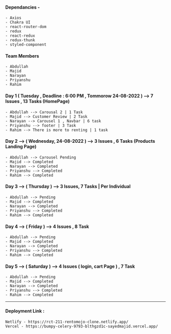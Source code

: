 #### Dependancies -

    - Axios
    - Chakra UI
    - react-router-dom
    - redux
    - react-redux
    - redux-thunk
    - styled-component

#### Team Members

    - Abdullah
    - Majid
    - Narayan
    - Priyanshu
    - Rahim

#### Day 1 ( Tuesday ,  Deadline : 6:00 PM , Tommorow 24-08-2022 ) --> 7 Issues , 13 Tasks (HomePage)

    - Abdullah --> Carousal 2 | 1 Task 
    - Majid --> Customer Review | 2 Task 
    - Narayan --> Carousel 1 , Navbar | 6 task
    - Priyanshu --> footer | 3 Task
    - Rahim --> There is more to renting | 1 task

#### Day 2 --> ( Wednesday, 24-08-2022 ) --> 3 Issues , 6 Tasks (Products Landing Page)

    - Abdullah --> Carousel Pending
    - Majid --> Completed   
    - Narayan --> Completed
    - Priyanshu --> Completed
    - Rahim --> Completed

#### Day 3 --> ( Thursday ) --> 3 Issues, 7 Tasks | Per Individual 

    - Abdullah --> Pending  
    - Majid --> Completed
    - Narayan --> Completed
    - Priyanshu --> Completed
    - Rahim --> Completed

#### Day 4 --> ( Friday ) --> 4 Issues , 8 Task

    - Abdullah --> Pending
    - Majid --> Completed
    - Narayan --> Completed
    - Priyanshu --> Completed
    - Rahim --> Completed

#### Day 5 --> ( Saturday ) --> 4 Issues ( login, cart Page  ) , 7 Task

    - Abdullah --> Pending
    - Majid --> Completed
    - Narayan --> Completed
    - Priyanshu --> Completed
    - Rahim --> Completed

<hr/>

#### Deployment Link :
    Netlify - https://rct-211-rentomojo-clone.netlify.app/
    Vercel - https://bumpy-celery-9793-blthgzd1c-sayedmajid.vercel.app/


